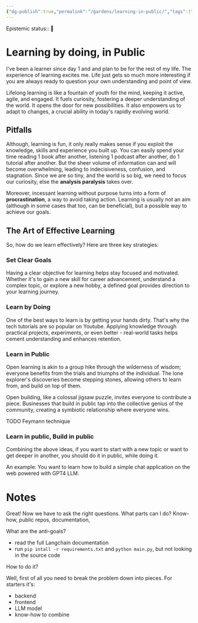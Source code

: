 ```yaml
---
{"dg-publish":true,"permalink":"/gardens/learning-in-public/","tags":["digital-garden"]}
---
```


Epistemic status:: 🌱

# Learning by doing, in Public

I've been a learner since day 1 and and plan to be for the rest of my life. The experience of learning excites me. Life just gets so much more interesting if you are always ready to question your own understanding and point of view. 

Lifelong learning is like a fountain of youth for the mind, keeping it active, agile, and engaged. It fuels curiosity, fostering a deeper understanding of the world. It opens the door for new possibilities. It also empowers us to adapt to changes, a crucial ability in today's rapidly evolving world. 

## Pitfalls

Although, learning is fun, it only really makes sense if you exploit the knowledge, skills and experience you built up. You can easily spend your time reading 1 book after another, listening 1 podcast after another, do 1 tutorial after another. But the sheer volume of information can and will become overwhelming, leading to indecisiveness, confusion, and stagnation. Since we are so tiny, and the world is so big, we need to focus our curiosity, else the **analysis paralysis** takes over. 

Moreover, incessant learning without purpose turns into a form of **procrastination**, a way to avoid taking action. Learning is usually not an aim (although in some cases that too, can be beneficial), but a possible way to achieve our goals.


## The Art of Effective Learning

So, how do we learn effectively? Here are three key strategies:

### Set Clear Goals
Having a clear objective for learning helps stay focused and motivated. Whether it's to gain a new skill for career advancement, understand a complex topic, or explore a new hobby, a defined goal provides direction to your learning journey. 
    
### Learn by Doing
One of the best ways to learn is by getting your hands dirty. That's why the tech tutorials are so popular on Youtube. Applying knowledge through practical projects, experiments, or even better - real-world tasks helps cement understanding and enhances retention.

### Learn in Public

Open learning is akin to a group hike through the wilderness of wisdom; everyone benefits from the trials and triumphs of the individual. The lone explorer's discoveries become stepping stones, allowing others to learn from, and build on top of them.

Open building, like a colossal jigsaw puzzle, invites everyone to contribute a piece. Businesses that build in public tap into the collective genius of the community, creating a symbiotic relationship where everyone wins.

TODO Feymann technique


### Learn in public, Build in public
Combining the above ideas, if you want to start with a new topic or want to get deeper in another, you should do it in public, while doing it. 

An example:
You want to learn how to build a simple chat application on the web powered with GPT4 LLM.


# Notes
Great! Now we have to ask the right questions.
What parts can I do? Know-how, public repos, documentation, 


What are the anti-goals?
- read the full Langchain documentation
- run `pip intall -r requirements.txt` and `python main.py`, but not looking in the source code


How to do it?

Well, first of all you need to break the problem down into pieces.
For starters it's:
- backend
- frontend
- LLM model
- know-how to combine
